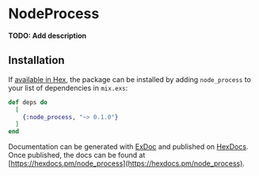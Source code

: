 # NodeProcess

**TODO: Add description**

## Installation

If [available in Hex](https://hex.pm/docs/publish), the package can be installed
by adding `node_process` to your list of dependencies in `mix.exs`:

```elixir
def deps do
  [
    {:node_process, "~> 0.1.0"}
  ]
end
```

Documentation can be generated with [ExDoc](https://github.com/elixir-lang/ex_doc)
and published on [HexDocs](https://hexdocs.pm). Once published, the docs can
be found at [https://hexdocs.pm/node_process](https://hexdocs.pm/node_process).

